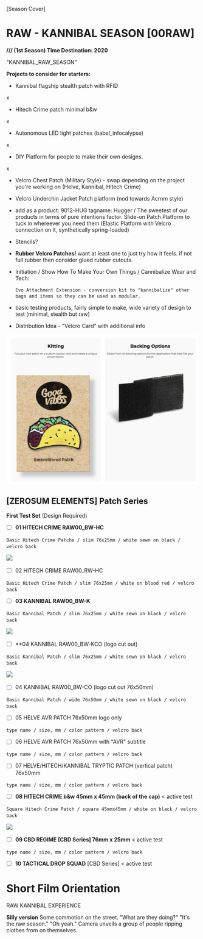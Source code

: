 [Season Cover]

# RAW - KANNIBAL SEASON [00RAW]

**/// (1st Season) Time Destination: 2020**

"KANNIBAL_RAW_SEASON"

**Projects to consider for starters:**
- Kannibal flagship stealth patch with RFID

x

- Hitech Crime patch minimal b&w

x

- Autonomous LED light patches (babel_infocalypse)

x

- DIY Platform for people to make their own designs.

x

- Velcro Chest Patch (Military Style) - swap depending on the project you're working on (Helve, Kannibal, Hitech Crime)

- Velcro Underchin Jacket Patch platform (nod towards Acrnm style)

- add as a product: 9012-HUG tagname: Hugger / The sweetest of our products in terms of pure intentions factor. Slide-on Patch Platform to tuck in whereever you need them (Elastic Platform with Velcro connection on it, synthetically spring-loaded)

- Stencils?

- **Rubber Velcro Patches!** want at least one to just try how it feels. if not full rubber then consider glued rubber cutouts.

- Initiation / Show How To Make Your Own Things / Cannibalize Wear and Tech: 
  ```
  Evo Attachment Extension - conversion kit to "kannibalize" other bags and items so they can be used as modular.
   ```
   
- basic testing products, fairly simple to make, wide variety of design to test (minimal, stealth but raw)

- Distribution Idea - "Velcro Card" with additional info

![](distribution-idea.png)

## [ZEROSUM ELEMENTS] Patch Series 

**First Test Set** (Design Required)
- [ ] **01 HITECH CRIME RAW00_BW-HC**

``` Basic Hitech Crime Patche / slim 76x25mm / white sewn on black / velcro back  ```

![](1.png)
  
- [ ] 02 HITECH CRIME RAW00_RW-HC

``` Basic Hitech Crime Patch / slim 76x25mm / white on blood red / velcro back ```
  
- [ ] **03 KANNIBAL RAW00_BW-K**

``` Basic Kannibal Patch / slim 76x25mm / white sewn on black / velcro back ```
  
![](3.png)

- [ ] **04 KANNIBAL RAW00_BW-KCO (logo cut out)

``` Basic Kannibal Patch / slim 76x25mm / white sewn on black / velcro back ```
  
![](4.png)
  
- [ ] 04 KANNIBAL RAW00_BW-CO (logo cut out 76x50mm)

``` Basic Kannibal Patch / wide 76x50mm / white sewn on black / velcro back ```

- [ ] 05 HELVE AVR PATCH 76x50mm logo only

``` type name / size, mm / color pattern / velcro back ```
  
- [ ] 06 HELVE AVR PATCH 76x50mm with "AVR" subtitle

``` type name / size, mm / color pattern / velcro back ```
  
- [ ] 07 HELVE/HITECH/KANNIBAL TRYPTIC PATCH (vertical patch) 76x50mm

``` type name / size, mm / color pattern / velcro back ```
  
- [ ] **08 HITECH CRIME b&w 45mm x  45mm (back of the cap)** < active test

``` Square Hitech Crime Patch / square 45mmx45mm / white on black / velcro back ```
  
![](2.png)
  
- [ ] **09 CBD REGIME [CBD Series] 76mm x  25mm** < active test

``` type name / size, mm / color pattern / velcro back ```

- [ ] **10 TACTICAL DROP SQUAD**  [CBD Series] < active test


# **Short Film Orientation**

RAW KANNIBAL EXPERIENCE

**Silly version**
Some commotion on the street.
"What are they doing?"
"It's the raw season."
"Oh yeah."
Camera unveils a group of people ripping clothes from on themselves.


